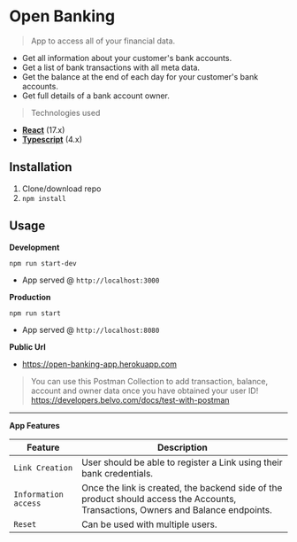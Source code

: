 # Open Banking

> App to access all of your financial data.

- Get all information about your customer's bank accounts.
- Get a list of bank transactions with all meta data.
- Get the balance at the end of each day for your customer's bank accounts.
- Get full details of a bank account owner.

> Technologies used

- **[React](https://facebook.github.io/react/)** (17.x)
- **[Typescript](https://www.typescriptlang.org/)** (4.x)

## Installation

1. Clone/download repo
2. `npm install`

## Usage

**Development**

`npm run start-dev`

- App served @ `http://localhost:3000`

**Production**

`npm run start`

- App served @ `http://localhost:8080`

**Public Url**

- https://open-banking-app.herokuapp.com

> You can use this Postman Collection to add transaction, balance, account and owner data once you have obtained your user ID! https://developers.belvo.com/docs/test-with-postman

---

**App Features**

| Feature              | Description                                                                                                                       |
| -------------------- | --------------------------------------------------------------------------------------------------------------------------------- |
| `Link Creation`      | User should be able to register a Link using their bank credentials.                                                              |
| `Information access` | Once the link is created, the backend side of the product should access the Accounts, Transactions, Owners and Balance endpoints. |
| `Reset`              | Can be used with multiple users.                                                                                                  |
